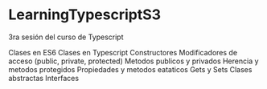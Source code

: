 # LearningTypescriptS3
3ra sesión del curso de Typescript

Clases en ES6
Clases en Typescript
Constructores
Modificadores de acceso (public, private, protected)
Metodos publicos y privados
Herencia y metodos protegidos
Propiedades y metodos eataticos
Gets y Sets
Clases abstractas
Interfaces

